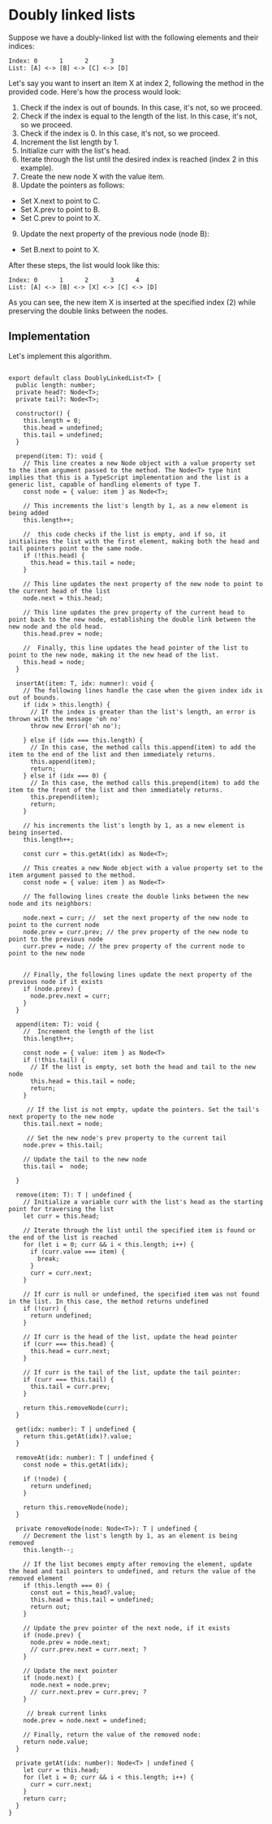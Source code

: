# Doubly linked lists

Suppose we have a doubly-linked list with the following elements and their indices:

```
Index: 0      1      2      3
List: [A] <-> [B] <-> [C] <-> [D]
```

Let's say you want to insert an item X at index 2, following the method in the provided code. Here's how the process would look:

1. Check if the index is out of bounds. In this case, it's not, so we proceed.
2. Check if the index is equal to the length of the list. In this case, it's not, so we proceed.
3. Check if the index is 0. In this case, it's not, so we proceed.
4. Increment the list length by 1.
5. Initialize curr with the list's head.
6. Iterate through the list until the desired index is reached (index 2 in this example).
7. Create the new node X with the value item.
8. Update the pointers as follows:

- Set X.next to point to C.
- Set X.prev to point to B.
- Set C.prev to point to X.

9. Update the next property of the previous node (node B):

- Set B.next to point to X.

After these steps, the list would look like this:

```
Index: 0      1      2      3      4
List: [A] <-> [B] <-> [X] <-> [C] <-> [D]
```

As you can see, the new item X is inserted at the specified index (2) while preserving the double links between the nodes.

## Implementation

Let's implement this algorithm.

```TS

export default class DoublyLinkedList<T> {
  public length: number;
  private head?: Node<T>;
  private tail?: Node<T>;

  constructor() {
    this.length = 0;
    this.head = undefined;
    this.tail = undefined;
  }

  prepend(item: T): void {
    // This line creates a new Node object with a value property set to the item argument passed to the method. The Node<T> type hint implies that this is a TypeScript implementation and the list is a generic list, capable of handling elements of type T.
    const node = { value: item } as Node<T>;

    // This increments the list's length by 1, as a new element is being added
    this.length++;

    //  this code checks if the list is empty, and if so, it initializes the list with the first element, making both the head and tail pointers point to the same node.
    if (!this.head) {
      this.head = this.tail = node;
    }

    // This line updates the next property of the new node to point to the current head of the list
    node.next = this.head;

    // This line updates the prev property of the current head to point back to the new node, establishing the double link between the new node and the old head.
    this.head.prev = node;

    //  Finally, this line updates the head pointer of the list to point to the new node, making it the new head of the list.
    this.head = node;
  }

  insertAt(item: T, idx: numner): void {
    // The following lines handle the case when the given index idx is out of bounds.
    if (idx > this.length) {
      // If the index is greater than the list's length, an error is thrown with the message 'oh no'
      throw new Error('oh no');

    } else if (idx === this.length) {
      // In this case, the method calls this.append(item) to add the item to the end of the list and then immediately returns.
      this.append(item);
      return;
    } else if (idx === 0) {
      // In this case, the method calls this.prepend(item) to add the item to the front of the list and then immediately returns.
      this.prepend(item);
      return;
    }

    // his increments the list's length by 1, as a new element is being inserted.
    this.length++;

    const curr = this.getAt(idx) as Node<T>;

    // This creates a new Node object with a value property set to the item argument passed to the method.
    const node = { value: item } as Node<T>

    // The following lines create the double links between the new node and its neighbors:

    node.next = curr; //  set the next property of the new node to point to the current node
    node.prev = curr.prev; // the prev property of the new node to point to the previous node
    curr.prev = node; // the prev property of the current node to point to the new node


    // Finally, the following lines update the next property of the previous node if it exists
    if (node.prev) {
      node.prev.next = curr;
    }
  }

  append(item: T): void {
    //  Increment the length of the list
    this.length++;

    const node = { value: item } as Node<T>
    if (!this.tail) {
      // If the list is empty, set both the head and tail to the new node
      this.head = this.tail = node;
      return;
    }

     // If the list is not empty, update the pointers. Set the tail's next property to the new node
    this.tail.next = node;

     // Set the new node's prev property to the current tail
    node.prev = this.tail;

    // Update the tail to the new node
    this.tail =  node;

  }

  remove(item: T): T | undefined {
    // Initialize a variable curr with the list's head as the starting point for traversing the list
    let curr = this.head;

    // Iterate through the list until the specified item is found or the end of the list is reached
    for (let i = 0; curr && i < this.length; i++) {
      if (curr.value === item) {
        break;
      }
      curr = curr.next;
    }

    // If curr is null or undefined, the specified item was not found in the list. In this case, the method returns undefined
    if (!curr) {
      return undefined;
    }

    // If curr is the head of the list, update the head pointer
    if (curr === this.head) {
      this.head = curr.next;
    }

    // If curr is the tail of the list, update the tail pointer:
    if (curr === this.tail) {
      this.tail = curr.prev;
    }

    return this.removeNode(curr);
  }

  get(idx: number): T | undefined {
    return this.getAt(idx)?.value;
  }

  removeAt(idx: number): T | undefined {
    const node = this.getAt(idx);

    if (!node) {
      return undefined;
    }

    return this.removeNode(node);
  }

  private removeNode(node: Node<T>): T | undefined {
    // Decrement the list's length by 1, as an element is being removed
    this.length--;

    // If the list becomes empty after removing the element, update the head and tail pointers to undefined, and return the value of the removed element
    if (this.length === 0) {
      const out = this,head?.value;
      this.head = this.tail = undefined;
      return out;
    }

    // Update the prev pointer of the next node, if it exists
    if (node.prev) {
      node.prev = node.next;
      // curr.prev.next = curr.next; ?
    }

    // Update the next pointer
    if (node.next) {
      node.next = node.prev;
      // curr.next.prev = curr.prev; ?
    }

     // break current links
    node.prev = node.next = undefined;

    // Finally, return the value of the removed node:
    return node.value;
  }

  private getAt(idx: number): Node<T> | undefined {
    let curr = this.head;
    for (let i = 0; curr && i < this.length; i++) {
      curr = curr.next;
    }
    return curr;
  }
}


```
